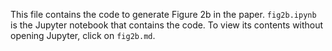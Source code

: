 This file contains the code to generate Figure 2b in the paper. `fig2b.ipynb` is the Jupyter
notebook that contains the code. To view its contents without opening Jupyter, click on
`fig2b.md`.
